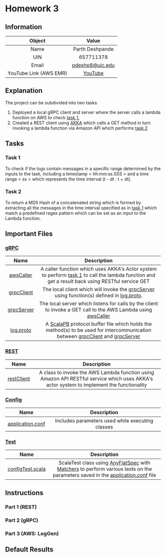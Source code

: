 # Homework 3

## Information
| Object | Value |
| :---: | :---: |
|Name | Parth Deshpande|
| UIN | 657711378 |
| Email | [pdeshp8@uic.edu](mailto:pdeshp8@uic.edu)
| YouTube Link (AWS EMR) | [YouTube]()

## Explanation
The project can be subdivided into two tasks.
1. Deployed a local gRPC client and server where the server calls a lambda function on AWS to check [task 1.](#task-1)
2. Created a REST client using [AKKA](https://akka.io/) which calls a GET method in turn invoking a lambda function via Amazon API which performs [task 2](#task-2)

## Tasks
### Task 1
To check if the logs contain messages in a specific range determined by the inputs to the task, including a timestamp < hh:mm:ss.SSS > and a time range < ss > which represents the time interval (t - dt : t + dt).
### Task 2
To return a MD5 Hash of a concatenated string which is formed by extracting all the messages in the time interval specified as in [task 1](#task-1) which match a predefined regex pattern which can be set as an input to the Lambda function.


## Important Files
### [gRPC](src/main/scala/com/parth/grpc)
Name | Description |
| :---: | :---: |
| [awsCaller](src/main/scala/com/parth/grpc/awsCaller.scala) | A caller function which uses AKKA's Actor system to perform [task 1](#task-1) to call the lambda function and get a result back using RESTful service GET |
| [grpcClient](src/main/scala/com/parth/grpc/grpcClient.scala) | The local client which will invoke the [grpcServer](src/main/scala/com/parth/grpc/grpcServer.scala) using function(s) defined in [log.proto](src/main/protobuf/log.proto).  |
| [grpcServer](src/main/scala/com/parth/grpc/grpcServer.scala) | The local server which listens for calls by the client to invoke a GET call to the AWS Lambda using [awsCaller](src/main/scala/com/parth/grpc/awsCaller.scala) |
| [log.proto](src/main/protobuf/log.proto) | A [ScalaPB](https://scalapb.github.io/) protocol buffer file which holds the method(s) to be used for intercommunication between [grpcClient](src/main/scala/com/parth/grpc/grpcClient.scala) and [grpcServer](src/main/scala/com/parth/grpc/grpcServer.scala)  |

### [REST](src/main/scala/com/parth/rest)
Name | Description |
| :---: | :---: |
| [restClient](src/main/scala/com/parth/rest/restClient.scala) | A class to invoke the AWS Lambda function using Amazon API RESTful service which uses AKKA's actor system to implement the functionality |

### [Config](src/main)
Name | Description |
| :---: | :---: |
| [application.conf](src/main/resources/application.conf) | Includes parameters used while executing classes |

### [Test](src/test/scala/com/parth/grpc)
Name | Description |
| :---: | :---: |
| [configTest.scala](src/test/scala/com/parth/grpc/configTest.scala) | ScalaTest class using [AnyFlatSpec](https://www.scalatest.org/scaladoc/3.2.9/org/scalatest/flatspec/AnyFlatSpec.html) with [Matchers](https://www.scalatest.org/user_guide/using_matchers) to perform various tests on the parameters saved in the [application.conf](src/main/resources/application.conf) file |

## Instructions
### Part 1 (REST)
### Part 2 (gRPC)
### Part 3 (AWS: LogGen)

## Default Results